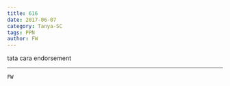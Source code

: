 ```yaml
---
title: 616
date: 2017-06-07
category: Tanya-SC
tags: PPN
author: FW
---
```


tata cara endorsement

---



`FW`
